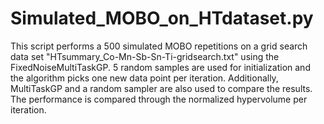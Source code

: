 # Simulated_MOBO_on_HTdataset.py
This script performs a 500 simulated MOBO repetitions on a grid search data set "HTsummary_Co-Mn-Sb-Sn-Ti-gridsearch.txt" using the FixedNoiseMultiTaskGP. 5 random samples are used for initialization and the algorithm picks one new data point per iteration. Additionally, MultiTaskGP and a random sampler are also used to compare the results. The performance is compared through the normalized hypervolume per iteration. 